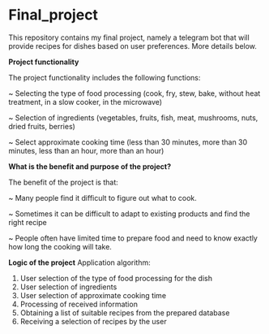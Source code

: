 # Final_project
This repository contains my final project, namely a telegram bot that will provide recipes for dishes based on user preferences. More details below.

**Project functionality**

The project functionality includes the following functions:

~ Selecting the type of food processing (cook, fry, stew, bake, without heat treatment, in a slow cooker, in the microwave)

~ Selection of ingredients (vegetables, fruits, fish, meat, mushrooms, nuts, dried fruits, berries)

~ Select approximate cooking time (less than 30 minutes, more than 30 minutes, less than an hour, more than an hour)

**What is the benefit and purpose of the project?**

The benefit of the project is that:

~ Many people find it difficult to figure out what to cook.

~ Sometimes it can be difficult to adapt to existing products and find the right recipe

~ People often have limited time to prepare food and need to know exactly how long the cooking will take.

**Logic of the project**
Application algorithm:
1) User selection of the type of food processing for the dish
2) User selection of ingredients
3) User selection of approximate cooking time
4) Processing of received information
5) Obtaining a list of suitable recipes from the prepared database
6) Receiving a selection of recipes by the user
